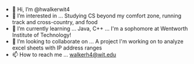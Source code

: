 - 👋 Hi, I’m @hwalkerwit4
- 👀 I’m interested in ... Studying CS beyond my comfort zone, running track and cross-country, and food
- 🌱 I’m currently learning ... Java, C++ ... I'm a sophomore at Wentworth Institute of Technology!
- 💞️ I’m looking to collaborate on ... A project I'm working on to analyze excel sheets with IP address ranges
- 📫 How to reach me ... walkerh4@wit.edu

<!---
hwalkerwit4/hwalkerwit4 is a ✨ special ✨ repository because its `README.md` (this file) appears on your GitHub profile.
You can click the Preview link to take a look at your changes.
--->
